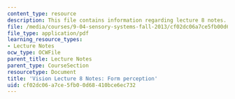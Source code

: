```yaml
---
content_type: resource
description: This file contains information regarding lecture 8 notes.
file: /media/courses/9-04-sensory-systems-fall-2013/cf02dc06a7ce5fb00d68410bce6ec732_MIT9_04F13_Vis8.pdf
file_type: application/pdf
learning_resource_types:
- Lecture Notes
ocw_type: OCWFile
parent_title: Lecture Notes
parent_type: CourseSection
resourcetype: Document
title: 'Vision Lecture 8 Notes: Form perception'
uid: cf02dc06-a7ce-5fb0-0d68-410bce6ec732
---
```

